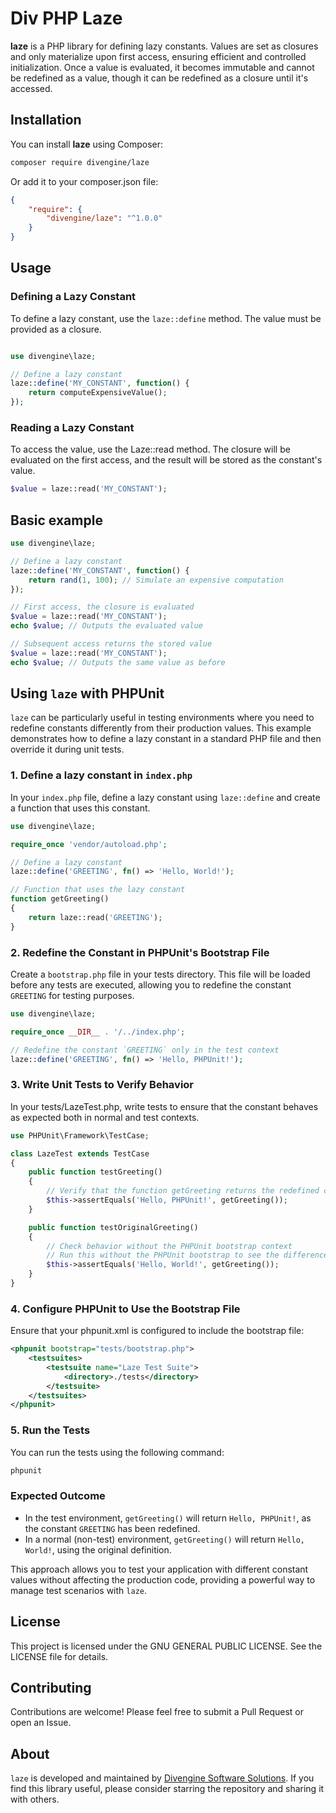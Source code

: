 # Div PHP Laze

**laze** is a PHP library for defining lazy constants. Values are set as closures and only materialize upon first access, ensuring efficient and controlled initialization. Once a value is evaluated, it becomes immutable and cannot be redefined as a value, though it can be redefined as a closure until it's accessed.

## Installation

You can install **laze** using Composer:

```bash
composer require divengine/laze
```

Or add it to your composer.json file:

```json
{
    "require": {
        "divengine/laze": "^1.0.0"
    }
}
```

## Usage

### Defining a Lazy Constant

To define a lazy constant, use the `laze::define` method. The value must be provided as a closure.

```php

use divengine\laze;

// Define a lazy constant
laze::define('MY_CONSTANT', function() {
    return computeExpensiveValue();
});
```

### Reading a Lazy Constant

To access the value, use the Laze::read method. The closure will be evaluated on the first access, and the result will be stored as the constant's value.

```php
$value = laze::read('MY_CONSTANT');
```

## Basic example

```php
use divengine\laze;

// Define a lazy constant
laze::define('MY_CONSTANT', function() {
    return rand(1, 100); // Simulate an expensive computation
});

// First access, the closure is evaluated
$value = laze::read('MY_CONSTANT');
echo $value; // Outputs the evaluated value

// Subsequent access returns the stored value
$value = laze::read('MY_CONSTANT');
echo $value; // Outputs the same value as before
```

## Using `laze` with PHPUnit

`laze` can be particularly useful in testing environments where you need to redefine constants differently from their production values. This example demonstrates how to define a lazy constant in a standard PHP file and then override it during unit tests.

### 1. Define a lazy constant in `index.php`

In your `index.php` file, define a lazy constant using `laze::define` and create a function that uses this constant.

```php
use divengine\laze;

require_once 'vendor/autoload.php';

// Define a lazy constant
laze::define('GREETING', fn() => 'Hello, World!');

// Function that uses the lazy constant
function getGreeting()
{
    return laze::read('GREETING');
}
```

### 2. Redefine the Constant in PHPUnit's Bootstrap File

Create a `bootstrap.php` file in your tests directory. This file will be loaded before any tests are executed, allowing you to redefine the constant `GREETING` for testing purposes.

```php
use divengine\laze;

require_once __DIR__ . '/../index.php';

// Redefine the constant `GREETING` only in the test context
laze::define('GREETING', fn() => 'Hello, PHPUnit!');
```

### 3. Write Unit Tests to Verify Behavior

In your tests/LazeTest.php, write tests to ensure that the constant behaves as expected both in normal and test contexts.

```php
use PHPUnit\Framework\TestCase;

class LazeTest extends TestCase
{
    public function testGreeting()
    {
        // Verify that the function getGreeting returns the redefined constant
        $this->assertEquals('Hello, PHPUnit!', getGreeting());
    }

    public function testOriginalGreeting()
    {
        // Check behavior without the PHPUnit bootstrap context
        // Run this without the PHPUnit bootstrap to see the difference
        $this->assertEquals('Hello, World!', getGreeting());
    }
}

```

### 4. Configure PHPUnit to Use the Bootstrap File

Ensure that your phpunit.xml is configured to include the bootstrap file:

```xml
<phpunit bootstrap="tests/bootstrap.php">
    <testsuites>
        <testsuite name="Laze Test Suite">
            <directory>./tests</directory>
        </testsuite>
    </testsuites>
</phpunit>
```

### 5. Run the Tests

You can run the tests using the following command:

```bash
phpunit
```

### Expected Outcome

- In the test environment, `getGreeting()` will return `Hello, PHPUnit!`, as the constant `GREETING` has been redefined.
- In a normal (non-test) environment, `getGreeting()` will return `Hello, World!`, using the original definition.

This approach allows you to test your application with different constant values without affecting the production code, providing a powerful way to manage test scenarios with `laze`.

## License

This project is licensed under the GNU GENERAL PUBLIC LICENSE. See the LICENSE file for details.

## Contributing

Contributions are welcome! Please feel free to submit a Pull Request or open an Issue.

## About

`laze` is developed and maintained by [Divengine Software Solutions](https://divengine.com). If you find this library useful, please consider starring the repository and sharing it with others.
